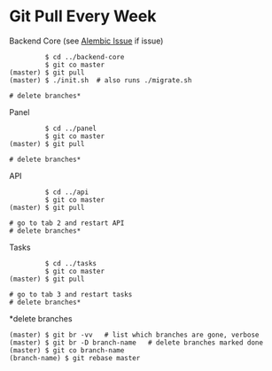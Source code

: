 # Git Pull Every Week

Backend Core (see [Alembic Issue](#alembic-issue) if issue)

             $ cd ../backend-core
             $ git co master
    (master) $ git pull
    (master) $ ./init.sh  # also runs ./migrate.sh
    
    # delete branches*

Panel

             $ cd ../panel
             $ git co master
    (master) $ git pull
    
    # delete branches*

API

             $ cd ../api
             $ git co master
    (master) $ git pull
    
    # go to tab 2 and restart API
    # delete branches*

Tasks

             $ cd ../tasks
             $ git co master
    (master) $ git pull
    
    # go to tab 3 and restart tasks
    # delete branches*

\*delete branches  

    (master) $ git br -vv   # list which branches are gone, verbose
    (master) $ git br -D branch-name   # delete branches marked done
    (master) $ git co branch-name
    (branch-name) $ git rebase master